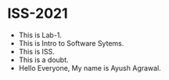 # ISS-2021
* This is Lab-1.
* This is Intro to Software Sytems.
* This is ISS.
* This is a doubt.
* Hello Everyone, My name is Ayush Agrawal.

